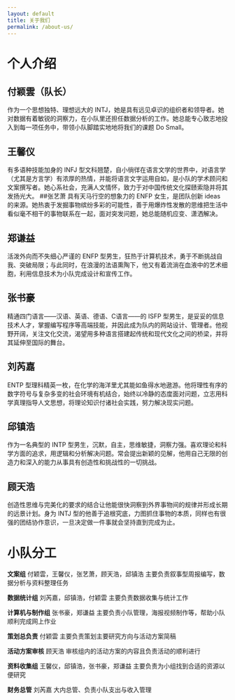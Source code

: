 ```yaml
---
layout: default
title: 关于我们
permalink: /about-us/
---
```


# **个人介绍**

## 付颖雲（队长）
作为一个思想独特、理想远大的 INTJ，她是具有远见卓识的组织者和领导者。她对数据有着敏锐的洞察力，在小队里还担任数据分析的工作。她总能专心致志地投入到每一项任务中，带领小队脚踏实地地将我们的课题 Do Small。
## 王馨仪
有多语种技能加身的 INFJ 型文科翘楚，自小徜徉在语言文学的世界中，对语言学（尤其是方言学）有浓厚的热情，并能将语言文字运用自如，是小队的学术顾问和文案撰写者。她心系社会，充满人文情怀，致力于对中国传统文化探赜索隐并将其发扬光大。
##张艺萧
具有天马行空的想象力的 ENFP 女生，是团队创新 ideas 的来源。她热衷于发掘事物缤纷多彩的可能性，善于用爆炸性发散的思维把生活中看似毫不相干的事物联系在一起，面对突发问题，她总能随机应变、潇洒解决。
## 郑谦益
活泼外向而不失细心严谨的 ENFP 型男生，狂热于计算机技术，勇于不断挑战自我、突破局限；与此同时，在浪漫的法语熏陶下，他又有着流淌在血液中的艺术细胞，利用信息技术为小队完成设计和宣传工作。
## 张书豪
精通四门语言——汉语、英语、德语、C语言——的 ISFP 型男生，是妥妥的信息技术人才，掌握编写程序等高端技能，并因此成为队内的网站设计、管理者。他视野开阔，关注文化交流，渴望用多种语言搭建起传统和现代文化之间的桥梁，并将其延伸至国际的舞台。
## 刘芮嘉
ENTP 型理科精英一枚，在化学的海洋里尤其能如鱼得水地遨游。他将理性有序的数字符号与复杂多变的社会环境有机结合，始终以冷静的态度面对问题，立志用科学真理指导人文思想，将理论知识付诸社会实践，努力解决现实问题。
## 邱镇浩
作为一名典型的 INTP 型男生，沉默，自主，思维敏捷，洞察力强。喜欢理论和科学方面的追求，用逻辑和分析解决问题。常会提出新颖的见解，他用自己无限的创造力和深入的能力从事具有创造性和挑战性的一切挑战。
## 顾天浩
创造性思维与完美化的要求的结合让他能很快洞察到外界事物间的规律并形成长期的远景计划。身为 INTJ 型的他善于追根究底，力图抓住事物的本质，同样也有很强的团结协作意识，一旦决定做一件事就会坚持直到完成为止。

# **小队分工**
**文案组** 付颖雲，王馨仪，张艺萧，顾天浩，邱镇浩
主要负责叙事型周报编写，数据分析与资料整理任务

**数据统计组** 刘芮嘉，邱镇浩，付颖雲
主要负责数据收集与统计工作

**计算机与制作组** 张书豪，郑谦益
主要负责小队管理，海报视频制作等，帮助小队顺利完成网上作业

**策划总负责** 付颖雲
主要负责策划主要研究方向与活动方案简稿

**活动方案审核** 顾天浩
审核组内的活动方案的内容且负责活动的顺利进行

**资料收集组** 王馨仪，邱镇浩，张书豪，郑谦益
主要负责为小组找到合适的资源以便研究

**财务总管** 刘芮嘉
大内总管、负责小队支出与收入管理
